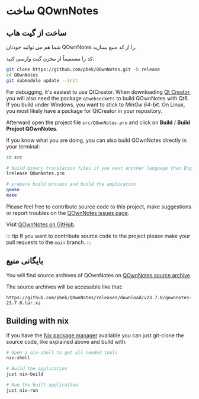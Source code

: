 # ساخت QOwnNotes

## ساخت از گیت هاب

شما هم می توانید خودتان QOwnNotes را از کد منبع بسازید.

کد را مستقیماً از مخزن گیت وارسی کنید:

```bash
git clone https://github.com/pbek/QOwnNotes.git -b release
cd QOwnNotes
git submodule update --init
```

For debugging, it's easiest to use QtCreator. When downloading [Qt Creator](https://www.qt.io/download-qt-installer-oss), you will also need the package `qtwebsockets` to build QOwnNotes with Qt6. If you build under Windows, you want to stick to *MinGw 64-bit*. On Linux, you most likely have a package for QtCreator in your repository.

Afterward open the project file `src/QOwnNotes.pro` and click on **Build** / **Build Project QOwnNotes**.

If you know what you are doing, you can also build QOwnNotes directly in your terminal:

```bash
cd src

# build binary translation files if you want another language than English
lrelease QOwnNotes.pro

# prepare build process and build the application
qmake
make
```

Please feel free to contribute source code to this project, make suggestions or report troubles on the [QOwnNotes issues page](https://github.com/pbek/QOwnNotes/issues).

Visit [QOwnNotes on GitHub](https://github.com/pbek/QOwnNotes).

::: tip
If you want to contribute source code to the project please make your pull requests to the  `main` branch.
:::

## بایگانی منبع

You will find source archives of QOwnNotes on [QOwnNotes source archive](https://github.com/pbek/QOwnNotes/releases).

The source archives will be accessible like that:

`https://github.com/pbek/QOwnNotes/releases/download/v23.7.0/qownnotes-23.7.0.tar.xz`

## Building with nix

If you have the [Nix package manager](https://nixos.org/download/) available you can just git-clone the source code, like explained above and build with:

```bash
# Open a nix-shell to get all needed tools
nix-shell

# Build the application
just nix-build

# Run the built application
just nix-run
```
